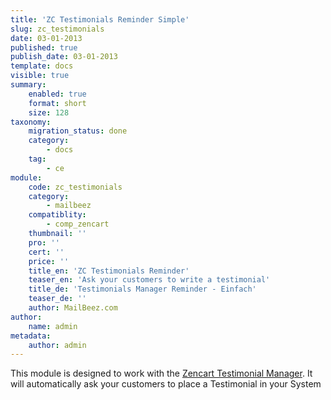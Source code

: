 ```yaml
---
title: 'ZC Testimonials Reminder Simple'
slug: zc_testimonials
date: 03-01-2013
published: true
publish_date: 03-01-2013
template: docs
visible: true
summary:
    enabled: true
    format: short
    size: 128
taxonomy:
    migration_status: done
    category:
        - docs
    tag:
        - ce
module:
    code: zc_testimonials
    category:
        - mailbeez
    compatiblity:
        - comp_zencart
    thumbnail: ''
    pro: ''
    cert: ''
    price: ''
    title_en: 'ZC Testimonials Reminder'
    teaser_en: 'Ask your customers to write a testimonial'
    title_de: 'Testimonials Manager Reminder - Einfach'
    teaser_de: ''
    author: MailBeez.com
author:
    name: admin
metadata:
    author: admin
---
```


This module is designed to work with the [Zencart Testimonial Manager](http://www.zen-cart.com/downloads.php?do=file&id=299). It will automatically ask your customers to place a Testimonial in your System

